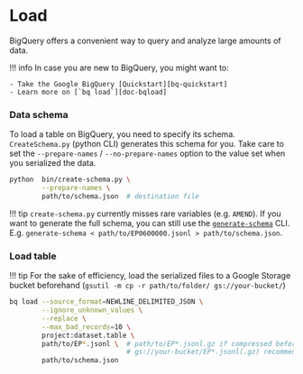 [doc-bqload]:https://cloud.google.com/bigquery/docs/reference/bq-cli-reference#bq_load
[doc-bqload-json]:https://cloud.google.com/bigquery/docs/loading-data-cloud-storage-json
[pypi-bqschemagen]:https://pypi.org/project/bigquery-schema-generator/
[bq-quickstart]:https://cloud.google.com/bigquery/docs/quickstarts/quickstart-web-ui
# Load


BigQuery offers a convenient way to query and analyze large amounts of data.

!!! info
    In case you are new to BigQuery, you might want to:

    - Take the Google BigQuery [Quickstart][bq-quickstart]
    - Learn more on [`bq load`][doc-bqload]

### Data schema

To load a table on BigQuery, you need to specify its schema. `CreateSchema.py` (python CLI) generates this schema for you.
Take care to set the `--prepare-names` / `--no-prepare-names` option to the value set when you serialized the data.

``` bash
python  bin/create-schema.py \
        --prepare-names \
        path/to/schema.json  # destination file
```

!!! tip
    `create-schema.py` currently misses rare variables (e.g. `AMEND`). If you want to generate the full schema, you can still use the [`generate-schema`][pypi-bqschemagen] CLI.
    E.g. `generate-schema < path/to/EP0600000.jsonl > path/to/schema.json`.

### Load table

!!! tip
    For the sake of efficiency, load the serialized files to a Google Storage bucket beforehand (`gsutil -m cp -r path/to/folder/ gs://your-bucket/`)

```bash
bq load --source_format=NEWLINE_DELIMITED_JSON \
        --ignore_unknown_values \
        --replace \
        --max_bad_records=10 \
        project:dataset.table \
        path/to/EP*.jsonl \  # path/to/EP*.jsonl.gz if compressed beforehand
                             # gs://your-bucket/EP*.jsonl(.gz) recommended
        path/to/schema.json
```
